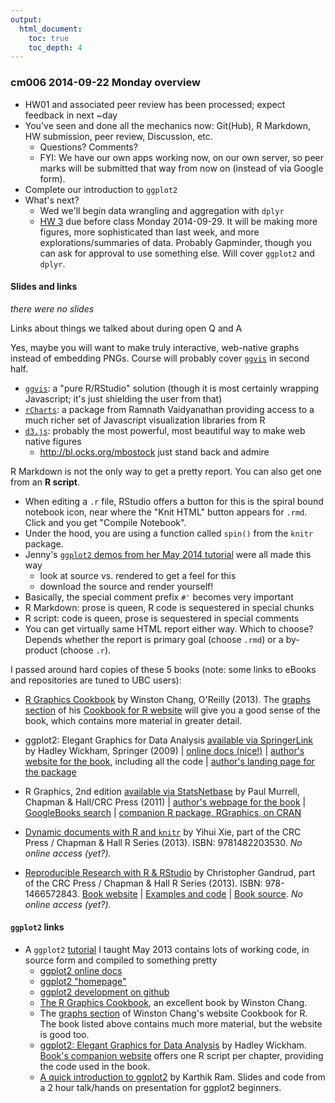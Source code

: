 ```yaml
---
output:
  html_document:
    toc: true
    toc_depth: 4
---
```


### cm006 2014-09-22 Monday overview

  * HW01 and associated peer review has been processed; expect feedback in next ~day
  * You've seen and done all the mechanics now: Git(Hub), R Markdown, HW submission, peer review, Discussion, etc.
    - Questions? Comments?
    - FYI: We have our own apps working now, on our own server, so peer marks will be submitted that way from now on (instead of via Google form).
  * Complete our introduction to `ggplot2`
  * What's next?
    - Wed we'll begin data wrangling and aggregation with `dplyr`
    - [HW 3](hw03_???.html) due before class Monday 2014-09-29. It will be making more figures, more sophisticated than last week, and more explorations/summaries of data. Probably Gapminder, though you can ask for approval to use something else. Will cover `ggplot2` and `dplyr`.    
    
#### Slides and links

*there were no slides*

Links about things we talked about during open Q and A

Yes, maybe you will want to make truly interactive, web-native graphs instead of embedding PNGs. Course will probably cover [`ggvis`](http://ggvis.rstudio.com) in second half.

  * [`ggvis`](http://ggvis.rstudio.com): a "pure R/RStudio" solution (though it is most certainly wrapping Javascript; it's just shielding the user from that)
  * [`rCharts`](http://rcharts.io): a package from Ramnath Vaidyanathan providing access to a much richer set of Javascript visualization libraries from R
  * [`d3.js`](http://d3js.org): probably the most powerful, most beautiful way to make web native figures
    - <http://bl.ocks.org/mbostock> just stand back and admire

R Markdown is not the only way to get a pretty report. You can also get one from an __R script__.

  * When editing a `.r` file, RStudio offers a button for this is the spiral bound notebook icon, near where the "Knit HTML" button appears for `.rmd`. Click and you get "Compile Notebook".
  * Under the hood, you are using a function called `spin()` from the `knitr` package.
  * Jenny's [`ggplot2` demos from her May 2014 tutorial](https://github.com/jennybc/ggplot2-tutorial) were all made this way
    - look at source vs. rendered to get a feel for this
    - download the source and render yourself!
  * Basically, the special comment prefix `#'` becomes very important
  * R Markdown: prose is queen, R code is sequestered in special chunks
  * R script: code is queen, prose is sequestered in special comments
  * You can get virtually same HTML report either way. Which to choose? Depends whether the report is primary goal (choose `.rmd`) or a by-product (choose `.r`).
  
I passed around hard copies of these 5 books (note: some links to eBooks and repositories are tuned to UBC users):

  * [R Graphics Cookbook](http://shop.oreilly.com/product/0636920023135.do) by Winston Chang, O'Reilly (2013). The [graphs section](http://www.cookbook-r.com/Graphs/) of his [Cookbook for R website](http://www.cookbook-r.com) will give you a good sense of the book, which contains more material in greater detail.

  * ggplot2: Elegant Graphics for Data Analysis [available via SpringerLink](http://ezproxy.library.ubc.ca/login?url=http://link.springer.com.ezproxy.library.ubc.ca/book/10.1007/978-0-387-98141-3/page/1) by Hadley Wickham, Springer (2009) | [online docs (nice!)](http://docs.ggplot2.org/current/) | [author's website for the book](http://ggplot2.org/book/), including all the code | [author's landing page for the package](http://ggplot2.org)

  * R Graphics, 2nd edition [available via StatsNetbase](http://ezproxy.library.ubc.ca/login?url=http://www.crcnetbase.com.ezproxy.library.ubc.ca/ISBN/978-1-4398-3176-2) by Paul Murrell, Chapman & Hall/CRC Press (2011) | [author's webpage for the book](http://www.stat.auckland.ac.nz/~paul/RG2e/) | [GoogleBooks search](http://books.google.ca/books?id=uacCQgAACAAJ&source=gbs_book_other_versions) | [companion R package, RGraphics, on CRAN](http://cran.r-project.org/web/packages/RGraphics/index.html)

  * [Dynamic documents with R and `knitr`](http://www.amazon.com/Dynamic-Documents-knitr-Chapman-Series/dp/1482203537) by Yihui Xie, part of the CRC Press / Chapman & Hall R Series (2013). ISBN: 9781482203530. *No online access (yet?).*

  * [Reproducible Research with R & RStudio](http://www.amazon.com/Reproducible-Research-RStudio-Chapman-Series/dp/1466572841) by Christopher Gandrud, part of the CRC Press / Chapman & Hall R Series (2013). ISBN: 978-1466572843. [Book website](http://christophergandrud.github.io/RepResR-RStudio/) | [Examples and code](https://github.com/christophergandrud/Rep-Res-Examples) | [Book source](https://github.com/christophergandrud/Rep-Res-Book). *No online access (yet?).*
  
#### `ggplot2` links

  * A `ggplot2` [tutorial](https://github.com/jennybc/ggplot2-tutorial) I taught May 2013 contains lots of working code, in source form and compiled to something pretty
    - [ggplot2 online docs](http://docs.ggplot2.org/current/)
    - [ggplot2 "homepage"](http://ggplot2.org)
    - [ggplot2 development on github](https://github.com/hadley/ggplot2) 
    - [The R Graphics Cookbook](http://shop.oreilly.com/product/0636920023135.do), an excellent book by Winston Chang.
    - The [graphs section](http://www.cookbook-r.com/Graphs/) of Winston Chang's website Cookbook for R. The book listed above contains much more material, but the website is good too.
    - [ggplot2: Elegant Graphics for Data Analysis](http://www.amazon.com/dp/0387981403/ref=cm_sw_su_dp?tag=ggplot2-20) by Hadley Wickham. [Book's companion website](http://ggplot2.org/book/) offers one R script per chapter, providing the code used in the book.
    - [A quick introduction to ggplot2](http://inundata.org/2013/04/10/a-quick-introduction-to-ggplot2/) by Karthik Ram. Slides and code from a 2 hour talk/hands on presentation for ggplot2 beginners.
  